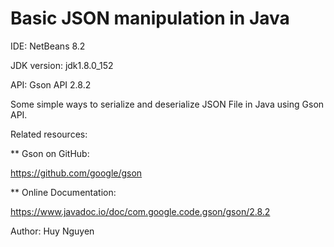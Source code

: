 # Basic JSON manipulation in Java

IDE: NetBeans 8.2

JDK version: jdk1.8.0_152

API: Gson API 2.8.2

Some simple ways to serialize and deserialize JSON File in Java using Gson API.

Related resources:

** Gson on GitHub:

https://github.com/google/gson

** Online Documentation: 

https://www.javadoc.io/doc/com.google.code.gson/gson/2.8.2

Author: Huy Nguyen


